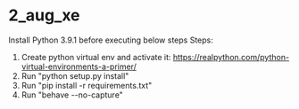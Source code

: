 # 2_aug_xe
Install Python 3.9.1 before executing below steps
Steps: 
1) Create python virtual env and activate it: https://realpython.com/python-virtual-environments-a-primer/
2) Run "python setup.py install"
3) Run "pip install -r requirements.txt"
4) Run "behave --no-capture"
